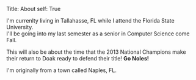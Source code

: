 Title: About
self: True

I'm currenlty living in Tallahasse, FL while I attend the Florida State University.<br>
I'll be going into my last semester as a senior in Computer Science come Fall.

This will also be about the time that the 2013 National Champions make their return
to Doak ready to defend their title! **Go Noles!**

I'm originally from a town called Naples, FL.